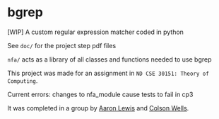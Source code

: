 # bgrep

\[WIP] A custom regular expression matcher coded in python

See `doc/` for the project step pdf files

`nfa/` acts as a library of all classes and functions needed to use bgrep

This project was made for an assignment in `ND CSE 30151: Theory of Computing`. 

Current errors: changes to nfa_module cause tests to fail in cp3

It was completed in a group by [Aaron Lewis](https://github.com/aaron-m-lewis) and [Colson Wells](https://github.com/mudcario350).
